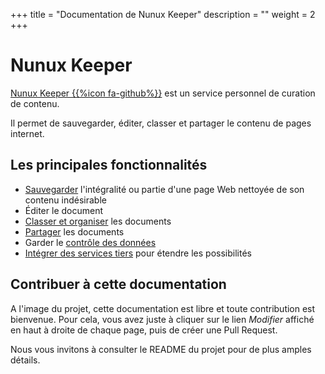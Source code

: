 +++
title = "Documentation de Nunux Keeper"
description = ""
weight = 2
+++

# Nunux Keeper

[Nunux Keeper {{%icon fa-github%}}](https://github.com/nunux-keeper) est un
service personnel de curation de contenu.

Il permet de sauvegarder, éditer, classer et partager le contenu de pages
internet.

## Les principales fonctionnalités

* [Sauvegarder](create-doc) l'intégralité ou partie d'une page Web nettoyée de son contenu indésirable
* Éditer le document
* [Classer et organiser](organize) les documents
* [Partager](share) les documents
* Garder le [contrôle des données](export)
* [Intégrer des services tiers](integration) pour étendre les possibilités

## Contribuer à cette documentation

A l'image du projet, cette documentation est libre et toute contribution est
bienvenue.
Pour cela, vous avez juste à cliquer sur le lien *Modifier* affiché
en haut à droite de chaque page, puis de créer une Pull Request.

Nous vous invitons à consulter le README du projet pour de plus amples détails.

